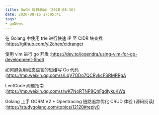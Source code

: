 ```yaml
---
title: GoCN 每日新闻 (2020-08-16)
date: 2020-08-16 17:05:41
tags:
- goNews
---
```

在 Golang 中使用 trie 进行快速 IP 至 CIDR 块查找 :https://github.com/yl2chen/cidranger

使用 vim 进行 go 开发 :https://dev.to/jogendra/using-vim-for-go-development-5hc6

如何避免用动态语言的思维写 Go 代码 :https://mp.weixin.qq.com/s/LqV7ODo7QCRykcFSRMRRgA

LeetCode 刷题指南 :https://mp.weixin.qq.com/s/wK7NoRTNP8QhFgdIykuKWg

Golang 上手 GORM V2 + Opentracing 链路追踪优化 CRUD 体验 (源码阅读) :https://studygolang.com/topics/12120#reply0

